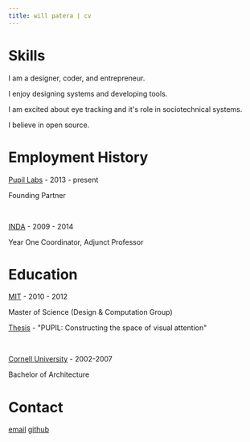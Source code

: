 ```yaml
---
title: will patera | cv
---
```


# Skills

I am a designer, coder, and entrepreneur. 

I enjoy designing systems and developing tools.

I am excited about eye tracking and it's role in sociotechnical systems.

I believe in open source.

# Employment History

[Pupil Labs](https://pupil-labs.com) - 2013 - present

Founding Partner

</br>

[INDA](https://cuinda.com) - 2009 - 2014

Year One Coordinator, Adjunct Professor

# Education

[MIT](https://mit.edu) - 2010 - 2012

Master of Science (Design & Computation Group)

[Thesis](https://dspace.mit.edu/handle/1721.1/72626) - "PUPIL: Constructing the space of visual attention" 

</br>

[Cornell University](http://aap.cornell.edu/academics/architecture) - 2002-2007

Bachelor of Architecture

# Contact

[email](mailto:hello@willpatera.com) 
[github](https://github.com/willpatera)